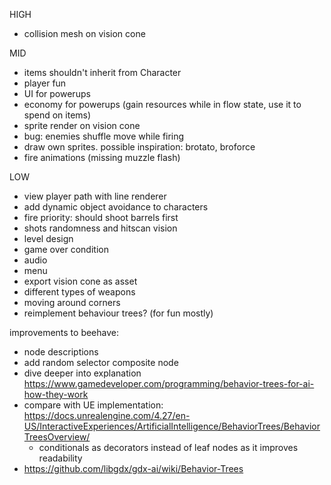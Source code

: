 HIGH
- collision mesh on vision cone

MID
- items shouldn't inherit from Character
- player fun
- UI for powerups
- economy for powerups (gain resources while in flow state, use it to spend on items)
- sprite render on vision cone
- bug: enemies shuffle move while firing
- draw own sprites. possible inspiration: brotato, broforce
- fire animations (missing muzzle flash)

LOW
- view player path with line renderer
- add dynamic object avoidance to characters
- fire priority: should shoot barrels first
- shots randomness and hitscan vision
- level design
- game over condition
- audio
- menu
- export vision cone as asset
- different types of weapons
- moving around corners
- reimplement behaviour trees? (for fun mostly)

improvements to beehave:
- node descriptions
- add random selector composite node 
- dive deeper into explanation https://www.gamedeveloper.com/programming/behavior-trees-for-ai-how-they-work
- compare with UE implementation: https://docs.unrealengine.com/4.27/en-US/InteractiveExperiences/ArtificialIntelligence/BehaviorTrees/BehaviorTreesOverview/
  - conditionals as decorators instead of leaf nodes as it improves readability
- https://github.com/libgdx/gdx-ai/wiki/Behavior-Trees